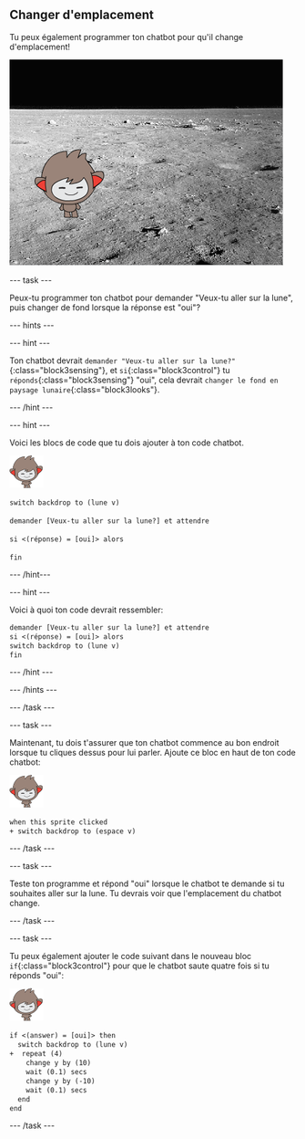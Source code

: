 ## Changer d'emplacement

Tu peux également programmer ton chatbot pour qu'il change d'emplacement!

![Test d'un arrière-plan changeant](images/chatbot-backdrop-moon.png)

--- task ---

Peux-tu programmer ton chatbot pour demander "Veux-tu aller sur la lune", puis changer de fond lorsque la réponse est "oui"?

--- hints ---


--- hint ---

Ton chatbot devrait `demander "Veux-tu aller sur la lune?"`{:class="block3sensing"}, et `si`{:class="block3control"} tu `réponds`{:class="block3sensing"} "oui", cela devrait `changer le fond en paysage lunaire`{:class="block3looks"}.

--- /hint ---

--- hint ---

Voici les blocs de code que tu dois ajouter à ton code chatbot.

![nano sprite](images/nano-sprite.png)

```blocks3
switch backdrop to (lune v)

demander [Veux-tu aller sur la lune?] et attendre

si <(réponse) = [oui]> alors

fin
```

--- /hint---

--- hint ---

Voici à quoi ton code devrait ressembler:

```blocks3
demander [Veux-tu aller sur la lune?] et attendre
si <(réponse) = [oui]> alors 
switch backdrop to (lune v)
fin
```

--- /hint ---

--- /hints ---

--- /task ---

--- task ---

Maintenant, tu dois t'assurer que ton chatbot commence au bon endroit lorsque tu cliques dessus pour lui parler. Ajoute ce bloc en haut de ton code chatbot:

![nano sprite](images/nano-sprite.png)

```blocks3
when this sprite clicked
+ switch backdrop to (espace v)
```

--- /task ---

--- task ---

Teste ton programme et répond "oui" lorsque le chatbot te demande si tu souhaites aller sur la lune. Tu devrais voir que l'emplacement du chatbot change.

--- /task ---

--- task ---

Tu peux également ajouter le code suivant dans le nouveau bloc `if`{:class="block3control"} pour que le chatbot saute quatre fois si tu réponds "oui":

![nano sprite](images/nano-sprite.png)

```blocks3
if <(answer) = [oui]> then 
  switch backdrop to (lune v)
+  repeat (4) 
    change y by (10)
    wait (0.1) secs
    change y by (-10)
    wait (0.1) secs
  end
end
```

--- /task ---
